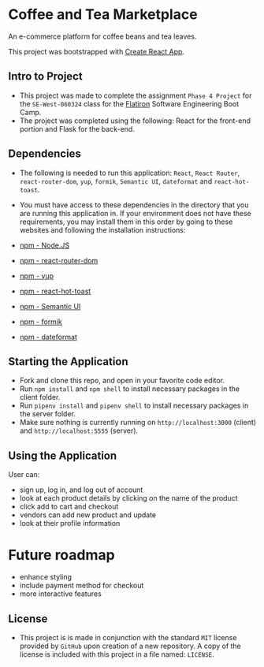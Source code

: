 # Coffee and Tea Marketplace

An e-commerce platform for coffee beans and tea leaves. 

This project was bootstrapped with [Create React App](https://github.com/facebook/create-react-app).



## Intro to Project

- This project was made to complete the assignment `Phase 4 Project` for the `SE-West-060324` class for the [Flatiron](https://flatironschool.com/) Software Engineering Boot Camp.
- The project was completed using the following: React for the front-end portion and Flask for the back-end. 


## Dependencies

- The following is needed to run this application: `React`, `React Router`, `react-router-dom`, `yup`,  `formik`, `Semantic UI`, `dateformat` and `react-hot-toast`.

- You must have access to these dependencies in the directory that you are running this application in. If your environment does not have these requirements, you may install them in this order by going to these websites and following the installation instructions:

- [npm - Node.JS](https://www.npmjs.com/package/node)

- [npm - react-router-dom](https://www.npmjs.com/package/react-router-dom)

- [npm - yup](https://www.npmjs.com/package/yup)

- [npm - react-hot-toast](https://www.npmjs.com/package/react-hot-toast)

- [npm - Semantic UI](https://www.npmjs.com/package/semantic-ui)

- [npm - formik](https://www.npmjs.com/package/formik)
 
- [npm - dateformat](https://www.npmjs.com/package/dateformat)


## Starting the Application

- Fork and clone this repo, and open in your favorite code editor.
- Run `npm install` and `npm shell` to install necessary packages in the client folder.
- Run  `pipenv install` and `pipenv shell` to install necessary packages in the server folder. 
- Make sure nothing is currently running on `http://localhost:3000` (client) and `http://localhost:5555` (server).

## Using the Application

User can: 
- sign up, log in, and log out of account
- look at each product details by clicking on the name of the product
- click add to cart and checkout
- vendors can add new product and update
- look at their profile information

# Future roadmap

- enhance styling
- include payment method for checkout
- more interactive features 

## License

- This project is is made in conjunction with the standard `MIT` license provided by `GitHub` upon creation of a new repository. A copy of the license is included with this project in a file named: `LICENSE`.


